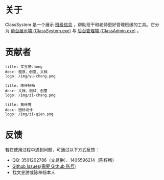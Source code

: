 # 关于

ClassSystem 是一个展示 [班级信息](/class-data) ，帮助班干和老师更好管理班级的工具。它分为 [前台展示端 (ClassSystem.exe)](/class-system/) 与 [后台管理端 (ClassAdmin.exe)](/class-admin/) 。

# 贡献者

```card
title: 文昱翀chong
desc: 程序、创意、文档
logo: /img/yu-chong.png
```

```card
title: 陈梓畅畅
desc: 文档、测试、创意
logo: /img/zi-chang.png
```

```card
title: 黄梓骞
desc: 图标设计
logo: /img/zi-qian.png
```

# 反馈

若在使用过程中遇到问题，可通过以下方式反馈：

- QQ: 3501202786（文昱翀）、1405596214（陈梓畅）
- [Github Issues(需要 Github 账号)](https://github.com/bili9blood/ClassSystem/issues/new)
- 找文昱翀或陈梓畅本人
